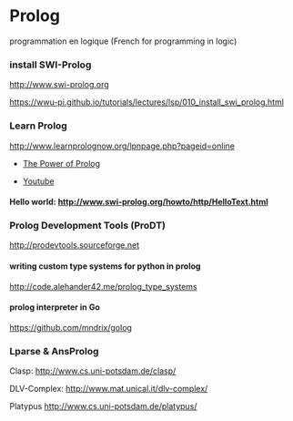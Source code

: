 # Prolog
programmation en logique (French for programming in logic)

### install SWI-Prolog 

http://www.swi-prolog.org

https://wwu-pi.github.io/tutorials/lectures/lsp/010_install_swi_prolog.html

### Learn Prolog
http://www.learnprolognow.org/lpnpage.php?pageid=online

+ [The Power of Prolog](https://www.metalevel.at/prolog)

+ [Youtube](https://www.youtube.com/playlist?list=PLkdv0ay0HIBGKYJFLlo53m3fdUX22mTlm)

#### Hello world: http://www.swi-prolog.org/howto/http/HelloText.html

### Prolog Development Tools (ProDT) 
http://prodevtools.sourceforge.net


#### writing custom type systems for python in prolog
http://code.alehander42.me/prolog_type_systems

#### prolog interpreter in Go
https://github.com/mndrix/golog

### Lparse  & AnsProlog

Clasp: http://www.cs.uni-potsdam.de/clasp/

DLV-Complex: http://www.mat.unical.it/dlv-complex/

Platypus http://www.cs.uni-potsdam.de/platypus/
